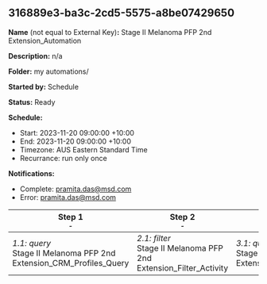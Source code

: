 ## 316889e3-ba3c-2cd5-5575-a8be07429650

**Name** (not equal to External Key)**:** Stage II Melanoma PFP 2nd Extension_Automation

**Description:** n/a

**Folder:** my automations/

**Started by:** Schedule

**Status:** Ready

**Schedule:**

* Start: 2023-11-20 09:00:00 +10:00
* End: 2023-11-20 09:00:00 +10:00
* Timezone: AUS Eastern Standard Time
* Recurrance: run only once

**Notifications:**

* Complete: pramita.das@msd.com
* Error: pramita.das@msd.com

| Step 1<br>_<small>-</small>_ | Step 2<br>_<small>-</small>_ | Step 3<br>_<small>-</small>_ | Step 4<br>_<small>-</small>_ |
| --- | --- | --- | --- |
| _1.1: query_<br>Stage II Melanoma PFP 2nd Extension_CRM_Profiles_Query | _2.1: filter_<br>Stage II Melanoma PFP 2nd Extension_Filter_Activity | _3.1: query_<br>Stage II Melanoma PFP 2nd Extension_Discrepancy_Query | _4.1: query_<br>Stage II Melanoma PFP 2nd Extension_Exclusion_Query |
